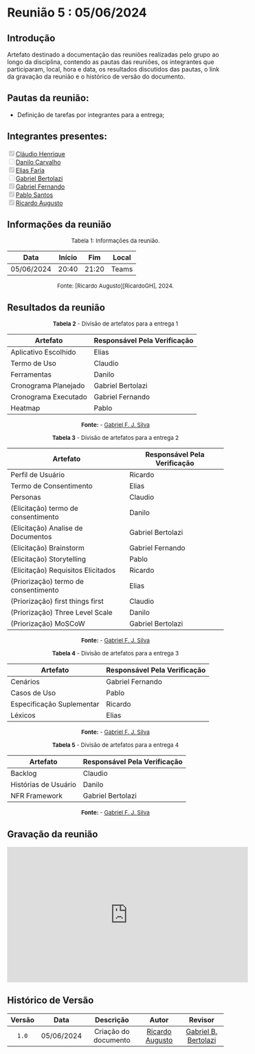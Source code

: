 # Reunião 5 : 05/06/2024

## Introdução

Artefato destinado a documentação das reuniões realizadas pelo grupo ao longo da disciplina, contendo as pautas das reuniões, os integrantes que participaram, local, hora e data, os resultados discutidos das pautas, o link da gravação da reunião e o histórico de versão do documento. 

## Pautas da reunião:

- Definição de tarefas por integrantes para a entrega;

## Integrantes presentes:

<label><input type="checkbox" checked disabled>[Cláudio Henrique][ClaudioGH]</label><br>
<label><input type="checkbox"  disabled>[Danilo Carvalho][DaniloGH]</label><br>
<label><input type="checkbox" checked disabled>[Elias Faria][EliasGH]</label><br>
<label><input type="checkbox"  disabled>[Gabriel Bertolazi][GabrielBGH]</label><br>
<label><input type="checkbox" checked disabled>[Gabriel Fernando][GabrielFGH]</label><br>
<label><input type="checkbox" checked disabled>[Pablo Santos][PabloGH]</label><br>
<label><input type="checkbox" checked disabled>[Ricardo Augusto][RicardoGH]</label><br>

## Informações da reunião

<font size="2" >
<p style="text-align: center"> Tabela 1: Informações da reunião. </p>
</font>
<center>
 
| Data | Início | Fim | Local |
|:-:|:-:|:-:|:-:|
| 05/06/2024 | 20:40 | 21:20 | Teams |

</center>
<font size="2"><p style="text-align: center">
    Fonte: [Ricardo Augusto][RicardoGH], 2024.
</p></font>

## Resultados da reunião

<center>
 
<font size="2"><p style="text-align: center">
    <b>Tabela 2</b> - Divisão de artefatos para a entrega 1
</p></font>

| Artefato | Responsável Pela Verificação |
| - | - |
| Aplicativo Escolhido | Elias |
| Termo de Uso| Claudio |
| Ferramentas | Danilo |
| Cronograma Planejado | Gabriel Bertolazi |
| Cronograma Executado | Gabriel Fernando |
| Heatmap | Pablo |

<font size="2"><p style="text-align: center">
    <b>Fonte:</b> - [Gabriel F. J. Silva][GabrielFGH]
</p></font>

<font size="2"><p style="text-align: center">
    <b>Tabela 3</b> - Divisão de artefatos para a entrega 2
</p></font>

| Artefato | Responsável Pela Verificação |
| - | - |
| Perfil de Usuário | Ricardo |
| Termo de Consentimento | Elias |
| Personas | Claudio |
| (Elicitação) termo de consentimento | Danilo |
| (Elicitação) Analise de Documentos | Gabriel Bertolazi |
| (Elicitação) Brainstorm | Gabriel Fernando |
| (Elicitação) Storytelling | Pablo |
| (Elicitação) Requisitos Elicitados | Ricardo |
| (Priorização) termo de consentimento | Elias |
| (Priorização) first things first | Claudio |
| (Priorização) Three Level Scale | Danilo |
| (Priorização) MoSCoW | Gabriel Bertolazi |

<font size="2"><p style="text-align: center">
    <b>Fonte:</b> - [Gabriel F. J. Silva][GabrielFGH]
</p></font>

<font size="2"><p style="text-align: center">
    <b>Tabela 4</b> - Divisão de artefatos para a entrega 3
</p></font>

| Artefato | Responsável Pela Verificação |
| - | - |
| Cenários | Gabriel Fernando |
| Casos de Uso | Pablo |
| Especificação Suplementar | Ricardo |
| Léxicos | Elias |

<font size="2"><p style="text-align: center">
    <b>Fonte:</b> - [Gabriel F. J. Silva][GabrielFGH]
</p></font>

<font size="2"><p style="text-align: center">
    <b>Tabela 5</b> - Divisão de artefatos para a entrega 4
</p></font>

| Artefato | Responsável Pela Verificação |
| - | - |
| Backlog | Claudio |
| Histórias de Usuário | Danilo |
| NFR Framework | Gabriel Bertolazi |

<font size="2"><p style="text-align: center">
    <b>Fonte:</b> - [Gabriel F. J. Silva][GabrielFGH]
</p></font>

</center>

## Gravação da reunião

<center>

<iframe width="560" height="315" src="https://www.youtube.com/embed/RECykqrl4oM?si=5jhtjfXnaHH8qSqV" title="YouTube video player" frameborder="0" allow="accelerometer; autoplay; clipboard-write; encrypted-media; gyroscope; picture-in-picture; web-share" referrerpolicy="strict-origin-when-cross-origin" allowfullscreen></iframe>

</center>

## Histórico de Versão

| Versão | Data | Descrição | Autor | Revisor
|:-:|:-:|:-:|:-:|:-:|
|`1.0`| 05/06/2024 | Criação do documento| [Ricardo Augusto][RicardoGH] | [Gabriel B. Bertolazi][GabrielBGH] |

[ClaudioGH]: https://github.com/claudiohsc
[DaniloGH]: https://github.com/Danilo-Carvalho-Antunes
[EliasGH]: https://github.com/EliasOliver21
[GabrielBGH]: https://github.com/Bertolazi
[GabrielFGH]: https://github.com/MMcLovin
[PabloGH]: https://github.com/pabloheika
[RicardoGH]: https://www.github.com/avmricardo
